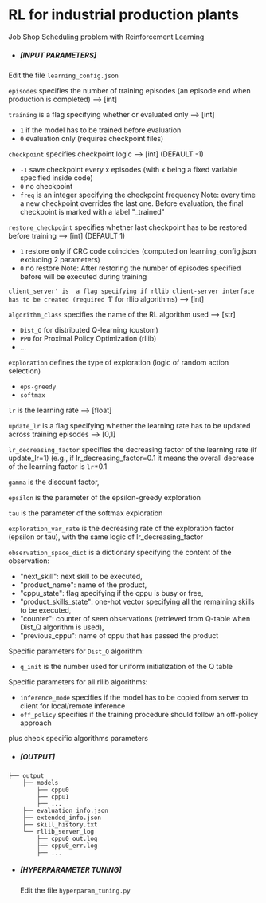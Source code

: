 # RL for industrial production plants

Job Shop Scheduling problem with Reinforcement Learning

- ##### [INPUT PARAMETERS]

Edit the file `learning_config.json`

`episodes` specifies the number of training episodes (an episode end when production is completed) --> [int]

`training` is a flag specifying whether or evaluated only --> [int]
- `1` if the model has to be trained before evaluation
- `0` evaluation only (requires checkpoint files)

`checkpoint` specifies checkpoint logic --> [int] (DEFAULT -1)
- `-1` save checkpoint every x episodes (with x being a fixed variable specified inside code)
- `0` no checkpoint
- `freq` is an integer specifying the checkpoint frequency
Note: every time a new checkpoint overrides the last one. Before evaluation, the final checkpoint is marked with a label "_trained"

`restore_checkpoint` specifies whether last checkpoint has to be restored before training --> [int] (DEFAULT 1)
- `1` restore only if CRC code coincides (computed on learning_config.json excluding 2 parameters)
- `0` no restore
Note: After restoring the number of episodes specified before will be executed during training

`client_server' is  a flag specifying if rllib client-server interface has to be created (required `1` for rllib algorithms) --> [int]

`algorithm_class` specifies the name of the RL algorithm used --> [str]
- `Dist_Q` for distributed Q-learning (custom)
- `PPO` for Proximal Policy Optimization (rllib)
- ...

`exploration` defines the type of exploration (logic of random action selection)
- `eps-greedy`
- `softmax`

`lr` is the learning rate --> [float]

`update_lr` is a flag specifying whether the learning rate has to be updated across training episodes --> [0,1]

`lr_decreasing_factor` specifies the decreasing factor of the learning rate (if update_lr=1) (e.g., if lr_decreasing_factor=0.1 it means the overall decrease of the learning factor is `lr`*0.1

`gamma` is the discount factor,

`epsilon` is the parameter of the epsilon-greedy exploration

`tau` is the parameter of the softmax exploration

`exploration_var_rate` is the decreasing rate of the exploration factor (epsilon or tau), with the same logic of lr_decreasing_factor

`observation_space_dict` is a dictionary specifying the content of the observation:
- "next_skill": next skill to be executed,
- "product_name": name of the product,
- "cppu_state": flag specifying if the cppu is busy or free,
- "product_skills_state": one-hot vector specifying all the remaining skills to be executed,
- "counter": counter of seen observations (retrieved from Q-table when Dist_Q algorithm is used),
- "previous_cppu": name of cppu that has passed the product

Specific parameters for `Dist_Q` algorithm:

- `q_init` is the number used for uniform initialization of the Q table

Specific parameters for all rllib algorithms:

- `inference_mode` specifies if the model has to be copied from server to client for local/remote inference
- `off_policy` specifies if the training procedure should follow an off-policy approach

plus check specific algorithms parameters



- ##### [OUTPUT]


```
├── output
    ├── models
        ├── cppu0
        ├── cppu1
        ├── ...
    ├── evaluation_info.json
    ├── extended_info.json
    ├── skill_history.txt   
    └── rllib_server_log
        ├── cppu0_out.log
        ├── cppu0_err.log
        ├── ...

```



- ##### [HYPERPARAMETER TUNING]

  Edit the file `hyperparam_tuning.py`
  
